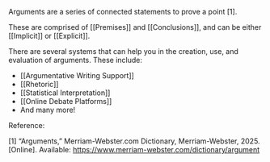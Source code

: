 Arguments are a series of connected statements to prove a point [1].

These are comprised of [[Premises]] and [[Conclusions]], and can be either [[Implicit]] or [[Explicit]]. 

There are several systems that can help you in the creation, use, and evaluation of arguments. These include:
- [[Argumentative Writing Support]]
- [[Rhetoric]]
- [[Statistical Interpretation]]
- [[Online Debate Platforms]]
- And many more!

Reference:

[1]  “Arguments,” Merriam-Webster.com Dictionary, Merriam-Webster, 2025. [Online]. Available: https://www.merriam-webster.com/dictionary/argument